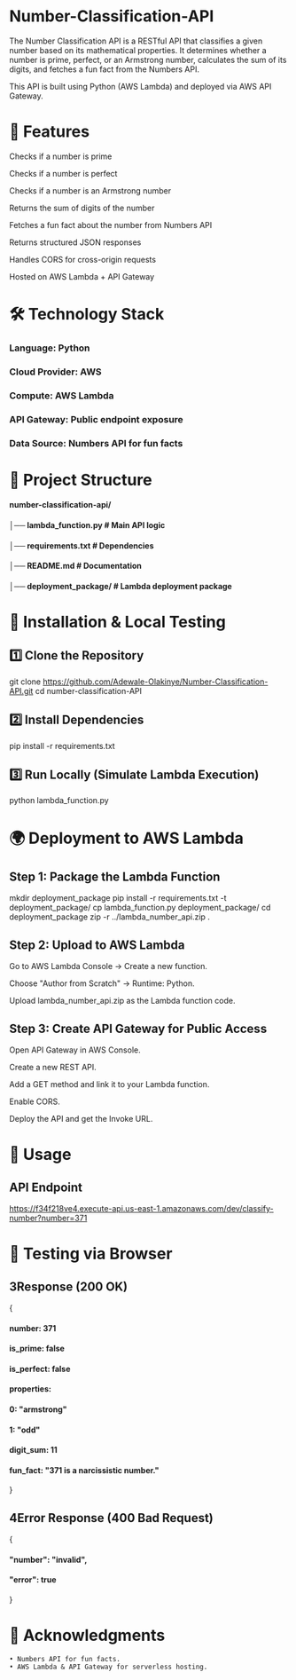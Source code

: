 # Number-Classification-API
The Number Classification API is a RESTful API that classifies a given number based on its mathematical properties. It determines whether a number is prime, perfect, or an Armstrong number, calculates the sum of its digits, and fetches a fun fact from the Numbers API.

This API is built using Python (AWS Lambda) and deployed via AWS API Gateway.

# 📌 Features

Checks if a number is prime

Checks if a number is perfect

Checks if a number is an Armstrong number

Returns the sum of digits of the number

Fetches a fun fact about the number from Numbers API

Returns structured JSON responses

Handles CORS for cross-origin requests

Hosted on AWS Lambda + API Gateway

# 🛠️ Technology Stack

### Language: Python

### Cloud Provider: AWS

### Compute: AWS Lambda

### API Gateway: Public endpoint exposure

### Data Source: Numbers API for fun facts

# 📂 Project Structure

#### number-classification-api/
#### │── lambda_function.py  # Main API logic
#### │── requirements.txt    # Dependencies
#### │── README.md           # Documentation
#### │── deployment_package/ # Lambda deployment package


# 🔧 Installation & Local Testing

## 1️⃣ Clone the Repository

git clone https://github.com/Adewale-Olakinye/Number-Classification-API.git
cd number-classification-API

## 2️⃣ Install Dependencies

pip install -r requirements.txt

## 3️⃣ Run Locally (Simulate Lambda Execution)

python lambda_function.py

# 🌍 Deployment to AWS Lambda

## Step 1: Package the Lambda Function

mkdir deployment_package
pip install -r requirements.txt -t deployment_package/
cp lambda_function.py deployment_package/
cd deployment_package
zip -r ../lambda_number_api.zip .

## Step 2: Upload to AWS Lambda

Go to AWS Lambda Console → Create a new function.

Choose "Author from Scratch" → Runtime: Python.

Upload lambda_number_api.zip as the Lambda function code.

## Step 3: Create API Gateway for Public Access

Open API Gateway in AWS Console.

Create a new REST API.

Add a GET method and link it to your Lambda function.

Enable CORS.

Deploy the API and get the Invoke URL.

# 🎯 Usage

## API Endpoint

https://f34f218ve4.execute-api.us-east-1.amazonaws.com/dev/classify-number?number=371

# 🚀 Testing via Browser

## 3️Response (200 OK)
{
#### number:	371
#### is_prime:	false
#### is_perfect:	false
#### properties:	
#### 0:	"armstrong"
#### 1:	"odd"
#### digit_sum:	11
#### fun_fact:	"371 is a narcissistic number."
}

## 4️Error Response (400 Bad Request)
{
   #### "number": "invalid",
  #### "error": true
}

# 🌟 Acknowledgments
    • Numbers API for fun facts.
    • AWS Lambda & API Gateway for serverless hosting.
    
